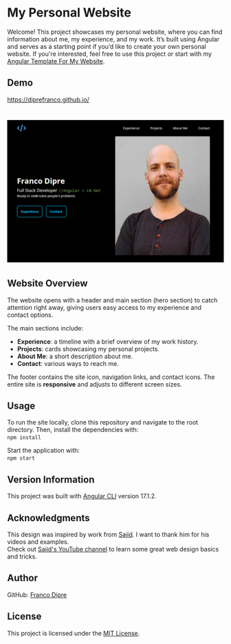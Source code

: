 My Personal Website
============
Welcome! This project showcases my personal website, where you can find information about me, my experience, and my work. It’s built using Angular and serves as a starting point if you’d like to create your own personal website. If you're interested, feel free to use this project or start with my [Angular Template For My Website](https://github.com/diprefranco/angular-template-my-website).

## Demo
https://diprefranco.github.io/

# ![Website Screenshot](https://github.com/diprefranco/diprefranco.github.io/blob/main-v1.5/src/assets/img/website.png)

## Website Overview
The website opens with a header and main section (hero section) to catch attention right away, giving users easy access to my experience and contact options.

The main sections include:
- **Experience**: a timeline with a brief overview of my work history.
- **Projects**: cards showcasing my personal projects.
- **About Me**: a short description about me.
- **Contact**: various ways to reach me.

The footer contains the site icon, navigation links, and contact icons. The entire site is **responsive** and adjusts to different screen sizes.

## Usage
To run the site locally, clone this repository and navigate to the root directory. Then, install the dependencies with:<br />
`npm install`

Start the application with:<br />
`npm start`

## Version Information
This project was built with [Angular CLI](https://github.com/angular/angular-cli) version 17.1.2.

## Acknowledgments
This design was inspired by work from [Sajid](https://www.iamsajid.com/). I want to thank him for his videos and examples.<br />
Check out [Sajid's YouTube channel](https://www.youtube.com/@whosajid) to learn some great web design basics and tricks.

## Author
GitHub: [Franco Dipre](https://github.com/diprefranco/)

## License
This project is licensed under the [MIT License](LICENSE).
